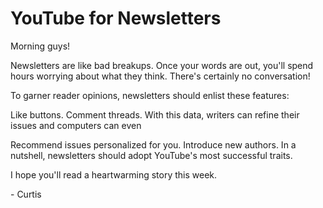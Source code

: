 # YouTube for Newsletters

Morning guys!

Newsletters are like bad breakups. Once your words are out, you'll spend hours worrying about what they think. There's certainly no conversation!

To garner reader opinions, newsletters should enlist these features:

Like buttons.
Comment threads.
With this data, writers can refine their issues and computers can even

Recommend issues personalized for you.
Introduce new authors.
In a nutshell, newsletters should adopt YouTube's most successful traits.
 

I hope you'll read a heartwarming story this week.

\- Curtis